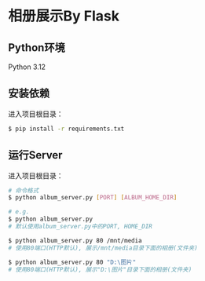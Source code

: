 # 相册展示By Flask

## Python环境

Python 3.12

## 安装依赖

进入项目根目录：

```sh
$ pip install -r requirements.txt
```

## 运行Server

进入项目根目录：

```sh
# 命令格式
$ python album_server.py [PORT] [ALBUM_HOME_DIR]

# e.g.
$ python album_server.py
# 默认使用album_server.py中的PORT, HOME_DIR

$ python album_server.py 80 /mnt/media
# 使用80端口(HTTP默认), 展示/mnt/media目录下面的相册(文件夹)

$ python album_server.py 80 "D:\图片"
# 使用80端口(HTTP默认), 展示"D:\图片"目录下面的相册(文件夹)
```

